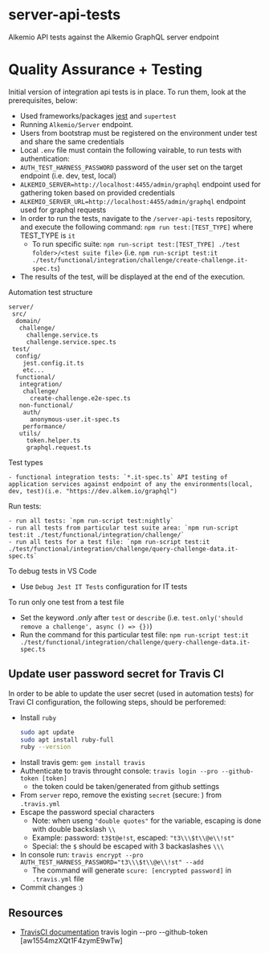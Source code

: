# server-api-tests

Alkemio API tests against the Alkemio GraphQL server endpoint

# Quality Assurance + Testing

Initial version of integration api tests is in place. To run them, look at the prerequisites, below:

- Used frameworks/packages [jest](https://jestjs.io/) and `supertest`
- Running `Alkemio/Server` endpoint.
- Users from bootstrap must be registered on the environment under test and share the same credentials
- Local `.env` file must contain the following vairable, to run tests with authentication:
- `AUTH_TEST_HARNESS_PASSWORD` password of the user set on the target endpoint (i.e. dev, test, local)
- `ALKEMIO_SERVER=http://localhost:4455/admin/graphql` endpoint used for gathering token based on provided credentials
- `ALKEMIO_SERVER_URL=http://localhost:4455/admin/graphql` endpoint used for graphql requests
- In order to run the tests, navigate to the `/server-api-tests` repository, and execute the following command: `npm run test:[TEST_TYPE]` where TEST_TYPE is `it`
  - To run specific suite: `npm run-script test:[TEST_TYPE] ./test folder>/<test suite file>` (i.e. `npm run-script test:it ./test/functional/integration/challenge/create-challenge.it-spec.ts`)
- The results of the test, will be displayed at the end of the execution.

Automation test structure

```
server/
 src/
  domain/
   challenge/
     challenge.service.ts
     challenge.service.spec.ts
 test/
  config/
    jest.config.it.ts
    etc...
  functional/
   integration/
    challenge/
      create-challenge.e2e-spec.ts
   non-functional/
    auth/
      anonymous-user.it-spec.ts
    performance/
   utils/
     token.helper.ts
     graphql.request.ts
```

Test types

    - functional integration tests: `*.it-spec.ts` API testing of application services against endpoint of any the environments(local, dev, test)(i.e. "https://dev.alkem.io/graphql")

Run tests:

    - run all tests: `npm run-script test:nightly`
    - run all tests from particular test suite area: `npm run-script test:it ./test/functional/integration/challenge/`
    - run all tests for a test file: `npm run-script test:it ./test/functional/integration/challenge/query-challenge-data.it-spec.ts`

To debug tests in VS Code

- Use `Debug Jest IT Tests` configuration for IT tests

To run only one test from a test file

- Set the keyword _.only_ after `test` or `describe` (i.e. `test.only('should remove a challenge', async () => {})`)
- Run the command for this particular test file: `npm run-script test:it ./test/functional/integration/challenge/query-challenge-data.it-spec.ts`

## Update user password secret for Travis CI

In order to be able to update the user secret (used in automation tests) for Travi CI configuration, the following steps, should be perforemed:

- Install `ruby`
  ```sh
  sudo apt update
  sudo apt install ruby-full
  ruby --version
  ```
- Install travis gem: `gem install travis`
- Authenticate to travis throught console: `travis login --pro --github-token [token]`
  - the token could be taken/generated from github settings
- From `server` repo, remove the existing `secret` (secure: ) from `.travis.yml`
- Escape the password special characters
  - Note: when useng `"double quotes"` for the variable, escaping is done with double backslash `\\`
  - Example: password: `t3$t@e!st`, escaped: `"t3\\\$t\\@e\\!st"`
  - Special: the `$` should be escaped with 3 backaslashes `\\\`
- In console run: `travis encrypt --pro AUTH_TEST_HARNESS_PASSWORD="t3\\\$t\\@e\\!st" --add`
  - The command will generate `scure: [encrypted password]` in `.travis.yml` file
- Commit changes :)

## Resources

- [TravisCI documentation](https://docs.travis-ci.com/user/environment-variables/)
  travis login --pro --github-token [aw1554mzXQt1F4zymE9wTw]
